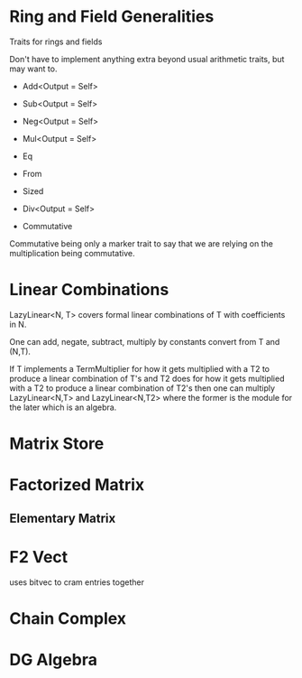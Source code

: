 # Ring and Field Generalities

Traits for rings and fields

Don't have to implement anything extra beyond usual arithmetic traits, but may want to.
- Add<Output = Self>
- Sub<Output = Self>
- Neg<Output = Self>
- Mul<Output = Self>
- Eq
- From<usize>
- Sized

- Div<Output = Self>
- Commutative

Commutative being only a marker trait to say that we are relying on the multiplication being commutative.

# Linear Combinations

LazyLinear<N, T> covers formal linear combinations of T with coefficients in N.

One can add, negate, subtract, multiply by constants convert from T and (N,T).

If T implements a TermMultiplier for how it gets multiplied with a T2 to produce a linear combination of T's and
T2 does for how it gets multiplied with a T2 to produce a linear combination of T2's then one can multiply
LazyLinear<N,T> and LazyLinear<N,T2> where the former is the module for the later which is an algebra.

# Matrix Store

# Factorized Matrix

## Elementary Matrix

# F2 Vect

uses bitvec to cram entries together

# Chain Complex

# DG Algebra